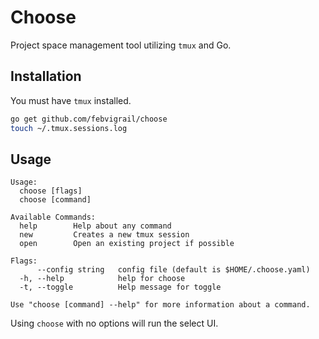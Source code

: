# Choose

Project space management tool utilizing `tmux` and Go.

## Installation

You must have `tmux` installed.

```bash
go get github.com/febvigrail/choose
touch ~/.tmux.sessions.log
```

## Usage

```
Usage:
  choose [flags]
  choose [command]

Available Commands:
  help        Help about any command
  new         Creates a new tmux session
  open        Open an existing project if possible

Flags:
      --config string   config file (default is $HOME/.choose.yaml)
  -h, --help            help for choose
  -t, --toggle          Help message for toggle

Use "choose [command] --help" for more information about a command.
```

Using `choose` with no options will run the select UI.
